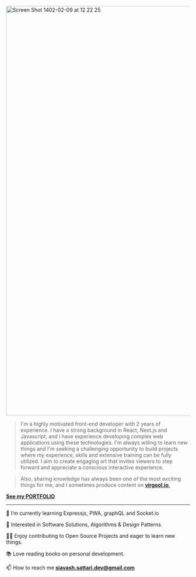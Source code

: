 <img width="1120" alt="Screen Shot 1402-02-09 at 12 22 25" src="https://user-images.githubusercontent.com/88406720/235294174-a27c6846-4522-4f35-aaab-0d4ae5032aa7.png">


> I'm a highly motivated front-end developer with 2 years of experience. I have a strong background in React, Next.js and Javascript, and I have experience developing complex web applications using these technologies. I'm always willing to learn new things and I'm seeking a challenging opportunity to build projects where my experience, skills and extensive training can be fully utilized. I aim to create engaging art that invites viewers to step forward and appreciate a conscious interactive experience.

> Also, sharing knowledge has always been one of the most exciting things for me, and I sometimes produce content on <a href="https://virgool.io/@siavash_sattari" target="_blank">**virgool.io**.</a>

<a href="https://siavash-sattari.netlify.app/" target="_blank">**See my PORTFOLIO**</a>

<hr/>

🌱 I’m currently learning Expressjs, PWA, graphQL and Socket.io <br/>

🤩 Interested in Software Solutions, Algorithms & Design Patterns <br/>

👨‍💻 Enjoy contributing to Open Source Projects and eager to learn new things. <br/>

📚 Love reading books on personal development.<br/>

📫 How to reach me **siavash.sattari.dev@gmail.com**


